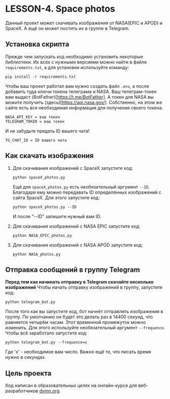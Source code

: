 # LESSON-4. Space photos

Данный проект может скачивать изображения от NASA(EPIC и APOD) и SpaceX. А ещё он может постить их в группе в Telegram.

## Установка скрипта

Прежде чем запускать код необходимо установить некоторые библиотеки. Их всех с нужными версиями можно найти в файле `requirements.txt`, а для установки используйте команду:
```
pip install -r requirements.txt
```
Чтобы ваш проект работал вам нужно создать файл `.env`, а после добавить туда ключи токена телеграма и NASA. Ваш телеграм-токен вам выдаст (BotFather)[https://t.me/BotFather]. А токен для NASA вы можите получить (здесь)[https://api.nasa.gov/]. Собственно, на этом же сайте есть вся необходимая информация для получения своего токена.
```
NASA_API_KEY = ваш токен
TELEGRAM_TOKEN = ваш токен

```
И не забудьте предать ID вашего чата!
```
TG_CHAT_ID = ID вашего чата
```

## Как скачать изображения

1. Для  скачивания изображений с SpaceX запустите код:
    ```
    python spaceX_photos.py
    ```
    Ещё для `spaceX_photos.py` есть необязательный аргумент `--ID`. Благодаря ему можно передавать ID определённых изображений с сайта SpaceX. Для этого запустите код:
    ```
    python spaceX_photos.py --ID 
    ```
    И после "--ID" запишите нужный вам ID.

2. Для  скачивания изображений с  NASA EPIC запустите код:
    ```
    python NASA_EPIC_photos.py
    ```

3. Для скачивания изображений с NASA APOD запустите код:
    ```
    python NASA_photos.py 
    ```
## Отправка сообщений в группу Telegram

**Перед тем как начинать отправку в Telegram скачайте несколько изображений**
Чтобы начать отправку изображений в группу, запустите код:
```
python telegram_bot.py
```
После того как вы запустите код, бот начнёт отправлять изображения в группу. По умолчанию он будет это делать раз в 14400 секунд, что равняется четырём часам. Этот временной промежуток можно изменить. Для этого используйте необязательный аргумент `--frequence`. Чтобы всё заработало запустите код:
```
python telegram_bot.py --frequence=x
```
Где 'x' - необходимое вам число. Важно ещё то, что писать время нужно в секундах.

## Цель проекта 

Код написан в образовательных целях на онлайн-курсе для веб-разработчиков [dvmn.org](https://dvmn.org/).